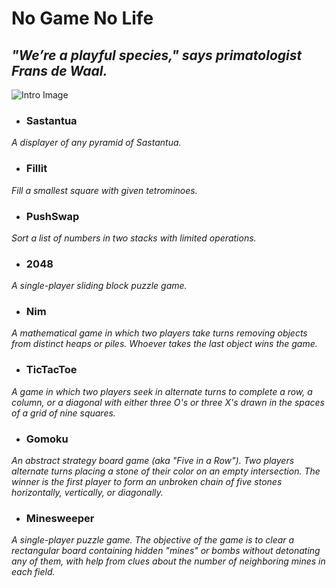 # No Game No Life

## *"We’re a playful species," says primatologist Frans de Waal.*

![Intro Image](https://user-images.githubusercontent.com/30487160/72772894-47628a80-3bd3-11ea-8bab-34975a6cd3e7.jpg)

- ### Sastantua
*A displayer of any pyramid of Sastantua.*

- ### Fillit
*Fill a smallest square with given tetrominoes.*

- ### PushSwap
*Sort a list of numbers in two stacks with limited operations.*

- ### 2048
*A single-player sliding block puzzle game.*

- ### Nim
*A mathematical game in which two players take turns removing objects from distinct heaps or piles. Whoever takes the last object wins the game.*

- ### TicTacToe
*A game in which two players seek in alternate turns to complete a row, a column, or a diagonal with either three O's or three X's drawn in the spaces of a grid of nine squares.*

- ### Gomoku
*An abstract strategy board game (aka "Five in a Row"). Two players alternate turns placing a stone of their color on an empty intersection. The winner is the first player to form an unbroken chain of five stones horizontally, vertically, or diagonally.*

- ### Minesweeper
*A single-player puzzle game. The objective of the game is to clear a rectangular board containing hidden "mines" or bombs without detonating any of them, with help from clues about the number of neighboring mines in each field.*
